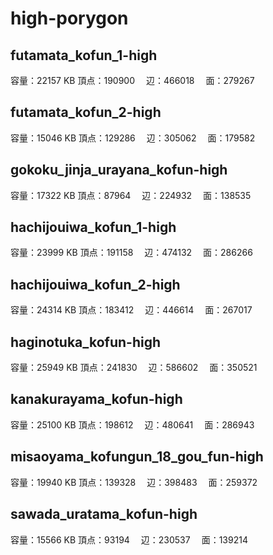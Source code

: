 # high-porygon
## futamata_kofun_1-high
容量：22157 KB
頂点：190900
　辺：466018
　面：279267
## futamata_kofun_2-high
容量：15046 KB
頂点：129286
　辺：305062
　面：179582
## gokoku_jinja_urayana_kofun-high
容量：17322 KB
頂点：87964
　辺：224932
　面：138535
## hachijouiwa_kofun_1-high
容量：23999 KB
頂点：191158
　辺：474132
　面：286266
## hachijouiwa_kofun_2-high
容量：24314 KB
頂点：183412
　辺：446614
　面：267017
## haginotuka_kofun-high
容量：25949 KB
頂点：241830
　辺：586602
　面：350521
## kanakurayama_kofun-high
容量：25100 KB
頂点：198612
　辺：480641
　面：286943
## misaoyama_kofungun_18_gou_fun-high
容量：19940 KB
頂点：139328
　辺：398483
　面：259372
## sawada_uratama_kofun-high
容量：15566 KB
頂点：93194
　辺：230537
　面：139214
